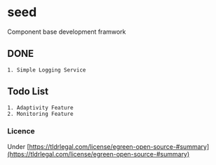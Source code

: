 # seed
Component base development framwork

## DONE
    
    1. Simple Logging Service
    

## Todo List
    1. Adaptivity Feature
    2. Monitoring Feature
    
    
### Licence 
   
  Under [https://tldrlegal.com/license/egreen-open-source-#summary](https://tldrlegal.com/license/egreen-open-source-#summary)
